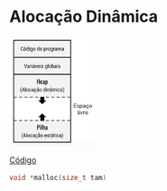# Alocação Dinâmica


<!-- ![](../assets/images/ponteiros/memoria.png) -->

<img class="center" src = "../../assets/images/ponteiros/memoria.png" width="30%" height="30%"/>





<a href="https://repl.it/@liberato/TADData" target="_blank">Código</a>
```c
void *malloc(size_t tam)

```







